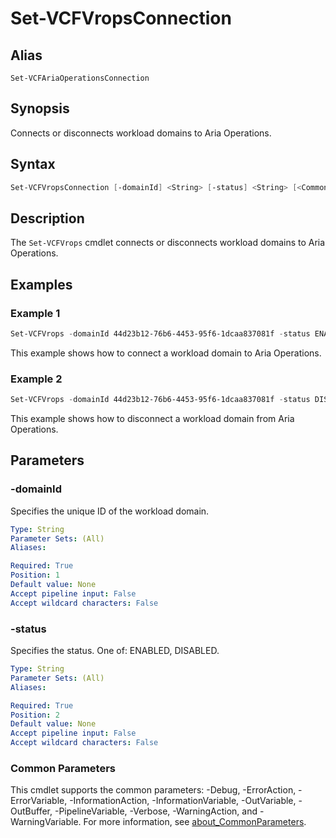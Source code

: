 # Set-VCFVropsConnection

## Alias

`Set-VCFAriaOperationsConnection`

## Synopsis

Connects or disconnects workload domains to Aria Operations.

## Syntax

```powershell
Set-VCFVropsConnection [-domainId] <String> [-status] <String> [<CommonParameters>]
```

## Description

The `Set-VCFVrops` cmdlet connects or disconnects workload domains to Aria Operations.

## Examples

### Example 1

```powershell
Set-VCFVrops -domainId 44d23b12-76b6-4453-95f6-1dcaa837081f -status ENABLED
```

This example shows how to connect a workload domain to Aria Operations.

### Example 2

```powershell
Set-VCFVrops -domainId 44d23b12-76b6-4453-95f6-1dcaa837081f -status DISABLED
```

This example shows how to disconnect a workload domain from Aria Operations.

## Parameters

### -domainId

Specifies the unique ID of the workload domain.

```yaml
Type: String
Parameter Sets: (All)
Aliases:

Required: True
Position: 1
Default value: None
Accept pipeline input: False
Accept wildcard characters: False
```

### -status

Specifies the status. One of: ENABLED, DISABLED.

```yaml
Type: String
Parameter Sets: (All)
Aliases:

Required: True
Position: 2
Default value: None
Accept pipeline input: False
Accept wildcard characters: False
```

### Common Parameters

This cmdlet supports the common parameters: -Debug, -ErrorAction, -ErrorVariable, -InformationAction, -InformationVariable, -OutVariable, -OutBuffer, -PipelineVariable, -Verbose, -WarningAction, and -WarningVariable. For more information, see [about_CommonParameters](http://go.microsoft.com/fwlink/?LinkID=113216).
